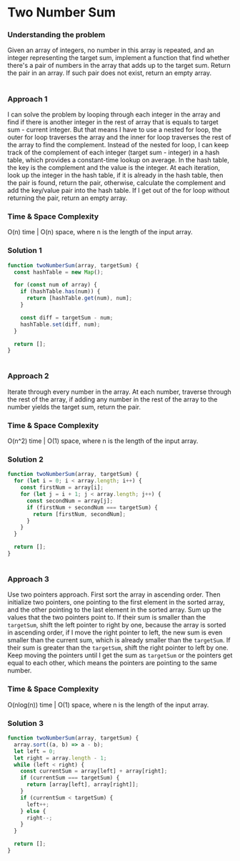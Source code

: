 # Two Number Sum

### Understanding the problem

Given an array of integers, no number in this array is repeated, and an integer representing the target sum, implement a function that find whether there's a pair of numbers in the array that adds up to the target sum. Return the pair in an array. If such pair does not exist, return an empty array.

#

### Approach 1

I can solve the problem by looping through each integer in the array and find if there is another integer in the rest of array that is equals to target sum - current integer. But that means I have to use a nested for loop, the outer for loop traverses the array and the inner for loop traverses the rest of the array to find the complement. Instead of the nested for loop, I can keep track of the complement of each integer (target sum - integer) in a hash table, which provides a constant-time lookup on average. In the hash table, the key is the complement and the value is the integer. At each iteration, look up the integer in the hash table, if it is already in the hash table, then the pair is found, return the pair, otherwise, calculate the complement and add the key/value pair into the hash table. If I get out of the for loop without returning the pair, return an empty array.

### Time & Space Complexity

O(n) time | O(n) space, where n is the length of the input array.

### Solution 1

```js
function twoNumberSum(array, targetSum) {
  const hashTable = new Map();

  for (const num of array) {
    if (hashTable.has(num)) {
      return [hashTable.get(num), num];
    }

    const diff = targetSum - num;
    hashTable.set(diff, num);
  }

  return [];
}
```

#

### Approach 2

Iterate through every number in the array. At each number, traverse through the rest of the array, if adding any number in the rest of the array to the number yields the target sum, return the pair.

### Time & Space Complexity

O(n^2) time | O(1) space, where n is the length of the input array.

### Solution 2

```js
function twoNumberSum(array, targetSum) {
  for (let i = 0; i < array.length; i++) {
    const firstNum = array[i];
    for (let j = i + 1; j < array.length; j++) {
      const secondNum = array[j];
      if (firstNum + secondNum === targetSum) {
        return [firstNum, secondNum];
      }
    }
  }

  return [];
}
```

#

### Approach 3

Use two pointers approach. First sort the array in ascending order. Then initialize two pointers, one pointing to the first element in the sorted array, and the other pointing to the last element in the sorted array. Sum up the values that the two pointers point to. If their sum is smaller than the `targetSum`, shift the left pointer to right by one, because the array is sorted in ascending order, if I move the right pointer to left, the new sum is even smaller than the current sum, which is already smaller than the `targetSum`. If their sum is greater than the `targetSum`, shift the right pointer to left by one. Keep moving the pointers until I get the sum as `targetSum` or the pointers get equal to each other, which means the pointers are pointing to the same number.

### Time & Space Complexity

O(nlog(n)) time | O(1) space, where n is the length of the input array.

### Solution 3

```js
function twoNumberSum(array, targetSum) {
  array.sort((a, b) => a - b);
  let left = 0;
  let right = array.length - 1;
  while (left < right) {
    const currentSum = array[left] + array[right];
    if (currentSum === targetSum) {
      return [array[left], array[right]];
    }
    if (currentSum < targetSum) {
      left++;
    } else {
      right--;
    }
  }

  return [];
}
```
